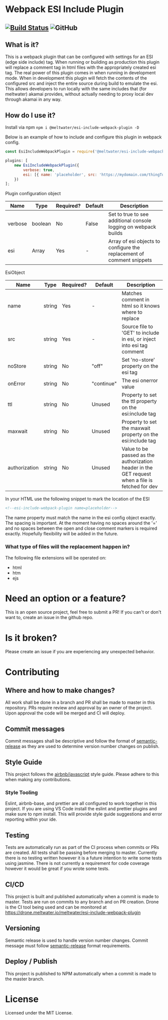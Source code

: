 # Webpack ESI Include Plugin
[![Build Status](https://drone.meltwater.io/api/badges/meltwater/esi-include-webpack-plugin/status.svg)](https://drone.meltwater.io/meltwater/esi-include-webpack-plugin) ![GitHub](https://img.shields.io/github/license/meltwater/esi-include-webpack-plugin)
---------
## What is it?
This is a webpack plugin that can be configured with settings for an ESI (edge side include) tag. When running or building as production this plugin will replace a comment tag in html files with the appropriately created esi tag. The real power of this plugin comes in when running in development mode. When in development this plugin will fetch the contents of the configured src and inject the entire source during build to emulate the esi. This allows developers to run locally with the same includes that (for meltwater) akamai provides, without actually needing to proxy local dev through akamai in any way. 

## How do I use it?
Install via npm
`npm i @meltwater/esi-include-webpack-plugin -D`

Below is an example of how to include and configure this plugin in webpack config.
```javascript
const EsiIncludeWebpackPlugin = require('@meltwater/esi-include-webpack-plugin');

plugins: [
    new EsiIncludeWebpackPlugin({
        verbose: true,
        esi: [{ name: 'placeholder', src: 'https://mydomain.com/thingToInclude.html', noStore: 'off', onError: 'continue', authorization: 'bearer tokendatablah' }]
    })
];
```

Plugin configuration object

| Name | Type | Required? |  Default | Description |
| ---- | ---- | --------- | -------- | ----------- |
|verbose | boolean | No | False | Set to true to see additional console logging on webpack builds | 
| esi | Array<EsiObject> | Yes | - | Array of esi objects to configure the replacement of comment snippets |

EsiObject 

| Name | Type | Required? |  Default | Description |
| ---- | ---- | --------- | -------- | ----------- |
| name | string | Yes | - | Matches comment in html so it knows where to replace |
| src | string | Yes | - | Source file to 'GET' to include in esi, or inject into esi tag comment |
| noStore | string | No | "off" | Set 'no-store' property on the esi tag |
| onError | string | No | "continue" | The esi onerror value |
| ttl | string | No | Unused | Property to set the ttl property on the esi:include tag |
| maxwait | string | No | Unused | Property to set the maxwait property on the esi:include tag |
| authorization | string | No | Unused | Value to be passed as the authorization header in the GET request when a file is fetched for dev |


In your HTML use the following snippet to mark the location of the ESI
```html 
<!--esi-include-webpack-plugin name=placeholder-->
```
The name property must match the name in the esi config object exactly.
The spacing is important. At the moment having no spaces around the '=' and no spaces between the open and close comment markers is required exactly. Hopefully flexibility will be added in the future.

### What type of files will the replacement happen in?
The following file extensions will be operated on:
* html
* htm
* ejs

# Need an option or a feature? 
This is an open source project, feel free to submit a PR! If you can't or don't want to, create an issue in the github repo.

# Is it broken?
Please create an issue if you are experiencing any unexpected behavior.

# Contributing

## Where and how to make changes?
All work shall be done in a branch and PR shall be made to master in this repository. PRs require review and approval by an owner of the project. Upon approval the code will be merged and CI will deploy.

## Commit messages
Commit messages shall be descriptive and follow the format of [semantic-release][semantic-release-1] as they are used to determine version number changes on publish.

## Style Guide
This project follows the [airbnb/javascript](https://github.com/airbnb/javascript) style guide. Please adhere to this when making any contributions. 

### Style Tooling
Eslint, airbnb-base, and prettier are all configured to work together in this project. If you are using VS Code install the eslint and prettier plugins and make sure to npm install. This will provide style guide suggestions and error reporting within your ide. 

## Testing
Tests are automatically run as part of the CI process when commits or PRs are created. All tests shall be passing before merging to master. Currently there is no testing written however it is a future intention to write some tests using jasmine. There is not currently a requirement for code coverage however it would be great if you wrote some tests.

## CI/CD
This project is built and published automatically when a commit is made to master. Tests are run on commits to any branch and on PR creation. Drone is the CI tool being used and can be monitored at https://drone.meltwater.io/meltwater/esi-include-webpack-plugin

## Versioning
Semantic release is used to handle version number changes. Commit message must follow [semantic-release][semantic-release-1] format requirements.

## Deploy / Publish
This project is published to NPM automatically when a commit is made to the master branch.

# License

Licensed under the MIT License.


[semantic-release-1]: https://github.com/semantic-release/semantic-release